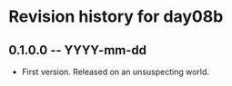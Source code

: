 # Revision history for day08b

## 0.1.0.0  -- YYYY-mm-dd

* First version. Released on an unsuspecting world.
